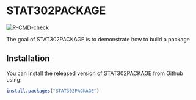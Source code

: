 
# STAT302PACKAGE

<!-- badges: start -->
[![R-CMD-check](https://github.com/RolinaC/STAT302PACKAGE/workflows/R-CMD-check/badge.svg)](https://github.com/RolinaC/STAT302PACKAGE/actions)
<!-- badges: end -->

The goal of STAT302PACKAGE is to demonstrate how to build a package

## Installation

You can install the released version of STAT302PACKAGE from Github using:

``` r
install.packages("STAT302PACKAGE")
```

